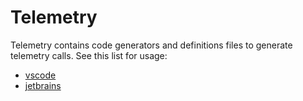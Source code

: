 # Telemetry

Telemetry contains code generators and definitions files to generate telemetry calls. See this list for usage:

* [vscode](vscode/README.md)
* [jetbrains](jetbrains/README.md)

